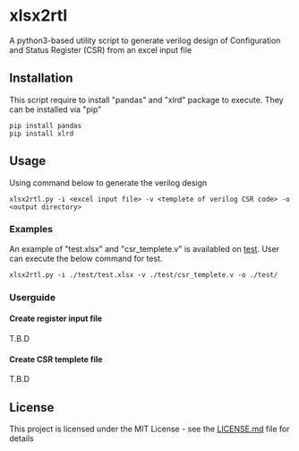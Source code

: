 # xlsx2rtl

A python3-based utility script to generate verilog design of Configuration and Status Register (CSR) from an excel input file

## Installation

This script require to install "pandas" and "xlrd" package to execute. They can be installed via "pip"

```
pip install pandas
pip install xlrd
```

## Usage

Using command below to generate the verilog design 

```
xlsx2rtl.py -i <excel input file> -v <templete of verilog CSR code> -o <output directory>
```

### Examples

An example of "test.xlsx" and "csr_templete.v" is availabled on [test](https://github.com/nguyentheman/xlsx2rtl/tree/master/test). User can execute the below command for test.

``` 
xlsx2rtl.py -i ./test/test.xlsx -v ./test/csr_templete.v -o ./test/
```

### Userguide

#### Create register input file

T.B.D

#### Create CSR templete file

T.B.D


## License

This project is licensed under the MIT License - see the [LICENSE.md](https://github.com/nguyentheman/xlsx2rtl/blob/master/LICENSE) file for details

